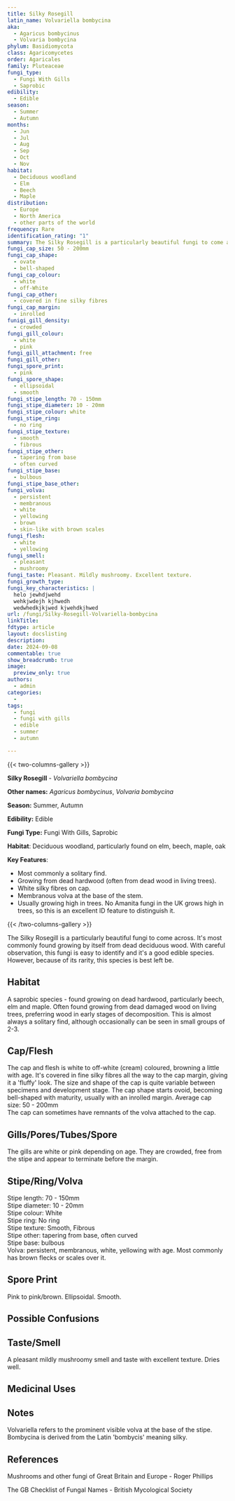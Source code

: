 ```yaml
---
title: Silky Rosegill
latin_name: Volvariella bombycina
aka:
  - Agaricus bombycinus
  - Volvaria bombycina
phylum: Basidiomycota
class: Agaricomycetes
order: Agaricales
family: Pluteaceae
fungi_type:
  - Fungi With Gills
  - Saprobic
edibility:
  - Edible
season:
  - Summer
  - Autumn
months:
  - Jun
  - Jul
  - Aug
  - Sep
  - Oct
  - Nov
habitat:
  - Deciduous woodland
  - Elm
  - Beech
  - Maple
distribution:
  - Europe
  - North America
  - other parts of the world
frequency: Rare
identification_rating: "1"
summary: The Silky Rosegill is a particularly beautiful fungi to come across. It's most commonly found growing by itself from dead deciduous wood. With careful observation, this fungi is easy to identify and it's a good edible species. However, because of its rarity, this species is best left be.
fungi_cap_size: 50 - 200mm
fungi_cap_shape:
  - ovate
  - bell-shaped
fungi_cap_colour:
  - white
  - off-White
fungi_cap_other:
  - covered in fine silky fibres
fungi_cap_margin:
  - inrolled
funigi_gill_density:
  - crowded
fungi_gill_colour: 
  - white
  - pink
fungi_gill_attachment: free
fungi_gill_other: 
fungi_spore_print: 
  - pink
fungi_spore_shape: 
  - ellipsoidal
  - smooth
fungi_stipe_length: 70 - 150mm
fungi_stipe_diameter: 10 - 20mm
fungi_stipe_colour: white
fungi_stipe_ring:
  - no ring
fungi_stipe_texture: 
  - smooth
  - fibrous
fungi_stipe_other: 
  - tapering from base
  - often curved
fungi_stipe_base: 
  - bulbous
fungi_stipe_base_other: 
fungi_volva:
  - persistent
  - membranous
  - white
  - yellowing
  - brown
  - skin-like with brown scales
fungi_flesh: 
  - white
  - yellowing
fungi_smell: 
  - pleasant
  - mushroomy
fungi_taste: Pleasant. Mildly mushroomy. Excellent texture.
fungi_growth_type: 
fungi_key_characteristics: |
  helo jewhdjwehd
  wehkjwdejh kjhwedh
  wedwhedkjkjwed kjwehdkjhwed
url: /fungi/Silky-Rosegill-Volvariella-bombycina
linkTitle: 
fdtype: article
layout: docslisting
description: 
date: 2024-09-08
commentable: true
show_breadcrumb: true
image:
  preview_only: true
authors:
  - admin
categories:
  -
tags:
  - fungi
  - fungi with gills
  - edible
  - summer
  - autumn

---
```


{{< two-columns-gallery >}}

**Silky Rosegill** - _Volvariella bombycina_

**Other names:**  *Agaricus bombycinus*, *Volvaria bombycina*  

**Season:** Summer, Autumn

**Edibility:** Edible  

**Fungi Type:** Fungi With Gills, Saprobic

**Habitat**: Deciduous woodland, particularly found on elm, beech, maple, oak

**Key Features**:

- Most commonly a solitary find.
- Growing from dead hardwood (often from dead wood in living trees).  
- White silky fibres on cap.
- Membranous volva at the base of the stem.
- Usually growing high in trees. No Amanita fungi in the UK grows high in trees, so this is an excellent ID feature to distinguish it.

{{< /two-columns-gallery >}}


The Silky Rosegill is a particularly beautiful fungi to come across. It's most commonly found growing by itself from dead deciduous wood. With careful observation, this fungi is easy to identify and it's a good edible species. However, because of its rarity, this species is best left be.

## Habitat

A saprobic species - found growing on dead hardwood, particularly beech, elm and maple. Often found growing from dead damaged wood on living trees, preferring wood in early stages of decomposition.  This is almost always a solitary find, although occasionally can be seen in small groups of 2-3. 

## Cap/Flesh

The cap and flesh is white to off-white (cream) coloured, browning a little with age. It's covered in fine silky fibres all the way to the cap margin, giving it a 'fluffy' look.
The size and shape of the cap is quite variable between specimens and development stage.
The cap shape starts ovoid, becoming bell-shaped with maturity, usually with an inrolled margin. 
Average cap size: 50 - 200mm  
The cap can sometimes have remnants of the volva attached to the cap.

## Gills/Pores/Tubes/Spore

The gills are white or pink depending on age. They are crowded, free from the stipe and appear to terminate before the margin.


## Stipe/Ring/Volva

Stipe length: 70 - 150mm  
Stipe diameter: 10 - 20mm  
Stipe colour: White  
Stipe ring: No ring  
Stipe texture: Smooth, Fibrous  
Stipe other: tapering from base, often curved  
Stipe base: bulbous    
Volva: persistent, membranous, white, yellowing with age. Most commonly has brown flecks or scales over it.

## Spore Print

Pink to pink/brown. Ellipsoidal. Smooth.

## Possible Confusions

## Taste/Smell

A pleasant mildly mushroomy smell and taste with excellent texture. Dries well.

## Medicinal Uses

## Notes

Volvariella refers to the prominent visible volva at the base of the stipe. Bombycina is derived from the Latin 'bombycis' meaning silky.

## References

Mushrooms and other fungi of Great Britain and Europe - Roger Phillips

The GB Checklist of Fungal Names - British Mycological Society 
